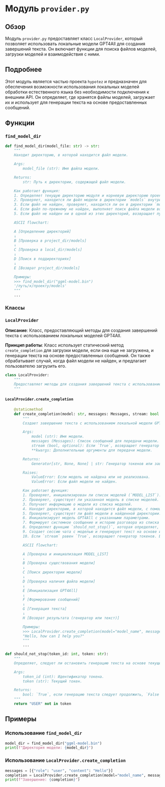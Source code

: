 # Модуль `provider.py`

## Обзор

Модуль `provider.py` предоставляет класс `LocalProvider`, который позволяет использовать локальные модели GPT4All для создания завершений текста. Он включает функции для поиска файлов моделей, загрузки моделей и взаимодействия с ними.

## Подробнее

Этот модуль является частью проекта `hypotez` и предназначен для обеспечения возможности использования локальных моделей обработки естественного языка без необходимости подключения к внешним API. Он определяет, где хранятся файлы моделей, загружает их и использует для генерации текста на основе предоставленных сообщений.

## Функции

### `find_model_dir`

```python
def find_model_dir(model_file: str) -> str:
    """
    Находит директорию, в которой находится файл модели.

    Args:
        model_file (str): Имя файла модели.

    Returns:
        str: Путь к директории, содержащей файл модели.

    Как работает функция:
    1. Определяет текущую директорию модуля и корневую директорию проекта.
    2. Проверяет, находится ли файл модели в директории `models` внутри корневой директории проекта.
    3. Если файл не найден, проверяет, находится ли он в директории `models` внутри текущей директории модуля.
    4. Если файл по-прежнему не найден, выполняет поиск файла модели во всех поддиректориях текущей рабочей директории.
    5. Если файл не найден ни в одной из этих директорий, возвращает путь к директории `models` внутри корневой директории проекта.

    ASCII flowchart:

    A [Определение директорий]
    ↓
    B [Проверка в project_dir/models]
    ↓
    C [Проверка в local_dir/models]
    ↓
    D [Поиск в поддиректориях]
    ↓
    E [Возврат project_dir/models]

    Примеры:
    >>> find_model_dir("ggml-model.bin")
    '/путь/к/проекту/models'
    """
    ...
```

### Классы

### `LocalProvider`
**Описание**: Класс, предоставляющий методы для создания завершений текста с использованием локальных моделей GPT4All.

**Принцип работы**: Класс использует статический метод `create_completion` для загрузки модели, если она еще не загружена, и генерации текста на основе предоставленных сообщений. Он также обрабатывает случай, когда файл модели не найден, и предлагает пользователю загрузить его.

```python
class LocalProvider:
    """
    Предоставляет методы для создания завершений текста с использованием локальных моделей GPT4All.
    """
```
#### `LocalProvider.create_completion`

```python
    @staticmethod
    def create_completion(model: str, messages: Messages, stream: bool = False, **kwargs):
        """
        Создает завершение текста с использованием локальной модели GPT4All.

        Args:
            model (str): Имя модели.
            messages (Messages): Список сообщений для передачи модели.
            stream (bool, optional): Если `True`, возвращает генератор токенов. По умолчанию `False`.
            **kwargs: Дополнительные аргументы для передачи модели.

        Returns:
            Generator[str, None, None] | str: Генератор токенов или завершенный текст.

        Raises:
            ValueError: Если модель не найдена или не реализована.
            ValueError: Если файл модели не найден.

        Как работает функция:
        1. Проверяет, инициализирован ли список моделей (`MODEL_LIST`). Если нет, инициализирует его с помощью `get_models()`.
        2. Проверяет, существует ли указанная модель в списке моделей. Если нет, вызывает исключение `ValueError`.
        3. Получает информацию о модели из списка моделей.
        4. Находит директорию, в которой находится файл модели, с помощью функции `find_model_dir()`.
        5. Проверяет, существует ли файл модели в найденной директории. Если нет, предлагает пользователю загрузить его.
        6. Инициализирует модель GPT4All с указанными параметрами.
        7. Формирует системное сообщение и историю разговора из списка сообщений.
        8. Определяет функцию `should_not_stop()`, которая определяет, следует ли остановить генерацию текста.
        9. Создает сессию чата с моделью и генерирует текст на основе истории разговора.
        10. Если `stream` равен `True`, возвращает генератор токенов. В противном случае возвращает завершенный текст.

        ASCII flowchart:

        A [Проверка и инициализация MODEL_LIST]
        ↓
        B [Проверка существования модели]
        ↓
        C [Поиск директории модели]
        ↓
        D [Проверка наличия файла модели]
        ↓
        E [Инициализация GPT4All]
        ↓
        F [Формирование сообщений]
        ↓
        G [Генерация текста]
        ↓
        H [Возврат результата (генератор или текст)]

        Примеры:
        >>> LocalProvider.create_completion(model="model_name", messages=[{"role": "user", "content": "Hello"}], stream=False)
        "Hello, how can I help you?"
        """
        ...
```
```python
def should_not_stop(token_id: int, token: str):
    """
    Определяет, следует ли остановить генерацию текста на основе текущего токена.

    Args:
        token_id (int): Идентификатор токена.
        token (str): Текущий токен.

    Returns:
        bool: `True`, если генерацию текста следует продолжить, `False` в противном случае.
    """
    return "USER" not in token
```
## Примеры

### Использование `find_model_dir`
```python
model_dir = find_model_dir("ggml-model.bin")
print(f"Директория модели: {model_dir}")
```

### Использование `LocalProvider.create_completion`
```python
messages = [{"role": "user", "content": "Hello"}]
completion = LocalProvider.create_completion(model="model_name", messages=messages, stream=False)
print(f"Завершение: {completion}")